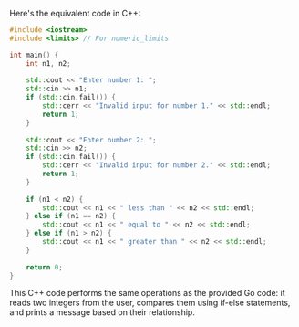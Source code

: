  Here's the equivalent code in C++:

```cpp
#include <iostream>
#include <limits> // For numeric_limits

int main() {
    int n1, n2;
    
    std::cout << "Enter number 1: ";
    std::cin >> n1;
    if (std::cin.fail()) {
        std::cerr << "Invalid input for number 1." << std::endl;
        return 1;
    }
    
    std::cout << "Enter number 2: ";
    std::cin >> n2;
    if (std::cin.fail()) {
        std::cerr << "Invalid input for number 2." << std::endl;
        return 1;
    }
    
    if (n1 < n2) {
        std::cout << n1 << " less than " << n2 << std::endl;
    } else if (n1 == n2) {
        std::cout << n1 << " equal to " << n2 << std::endl;
    } else if (n1 > n2) {
        std::cout << n1 << " greater than " << n2 << std::endl;
    }
    
    return 0;
}
```

This C++ code performs the same operations as the provided Go code: it reads two integers from the user, compares them using if-else statements, and prints a message based on their relationship.
